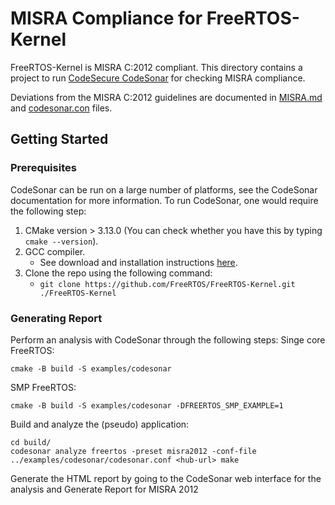 # MISRA Compliance for FreeRTOS-Kernel
FreeRTOS-Kernel is MISRA C:2012 compliant. This directory contains a project to
run [CodeSecure CodeSonar](https://codesecure.com/our-products/codesonar/)
for checking MISRA compliance.


Deviations from the MISRA C:2012 guidelines are documented in
[MISRA.md](../../MISRA.md) and [codesonar.con](codesonar.conf)
files.

## Getting Started
### Prerequisites
CodeSonar can be run on a large number of platforms, see the CodeSonar documentation for more information. To run CodeSonar, one would require the following step:

1. CMake version > 3.13.0 (You can check whether you have this by typing `cmake --version`).
2. GCC compiler.
    - See download and installation instructions [here](https://gcc.gnu.org/install/).
3. Clone the repo using the following command:
    - `git clone https://github.com/FreeRTOS/FreeRTOS-Kernel.git ./FreeRTOS-Kernel`

### Generating Report
Perform an analysis with CodeSonar through the following steps:
Singe core FreeRTOS:
  ~~~
  cmake -B build -S examples/codesonar
  ~~~

SMP FreeRTOS:
  ~~~
  cmake -B build -S examples/codesonar -DFREERTOS_SMP_EXAMPLE=1
  ~~~

Build and analyze the (pseudo) application:
  ~~~
  cd build/
  codesonar analyze freertos -preset misra2012 -conf-file ../examples/codesonar/codesonar.conf <hub-url> make
  ~~~
Generate the HTML report by going to the CodeSonar web interface for the analysis and Generate Report for MISRA 2012

